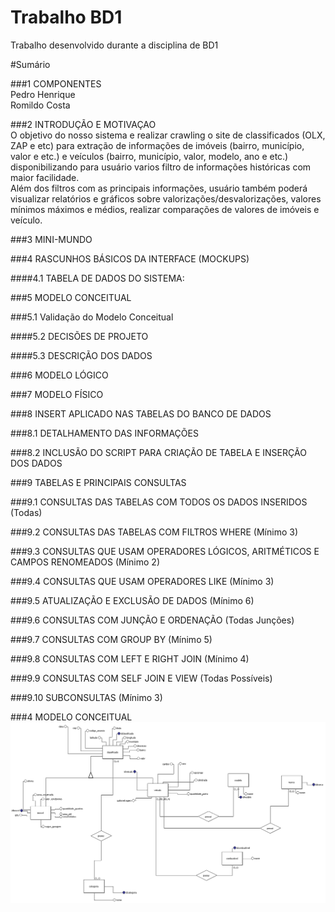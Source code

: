 # Trabalho BD1
Trabalho desenvolvido durante a disciplina de BD1


#Sumário

###1	COMPONENTES<br>
Pedro Henrique<br>
Romildo Costa<br>


###2	INTRODUÇÃO E MOTIVAÇAO<br>
O objetivo do nosso sistema e realizar crawling o site de classificados (OLX, ZAP e etc) para extração de informações de imóveis (bairro, município, valor e etc.) e veículos (bairro, município, valor, modelo, ano e etc.) disponibilizando para usuário varios filtro de informações históricas com maior facilidade.<br>
Além dos filtros com as principais informações, usuário também poderá visualizar relatórios e gráficos sobre valorizações/desvalorizações, valores mínimos máximos e médios, realizar comparações de valores de imóveis e veículo. 

###3	MINI-MUNDO<br>

###4 RASCUNHOS BÁSICOS DA INTERFACE (MOCKUPS)<br>

####4.1 TABELA DE DADOS DO SISTEMA:<br>

###5 MODELO CONCEITUAL<br>

###5.1 Validação do Modelo Conceitual<br>

####5.2 DECISÕES DE PROJETO<br>

####5.3 DESCRIÇÃO DOS DADOS<br>

###6 MODELO LÓGICO<br>

###7 MODELO FÍSICO<br>

###8 INSERT APLICADO NAS TABELAS DO BANCO DE DADOS<br>

###8.1 DETALHAMENTO DAS INFORMAÇÕES<br>

###8.2 INCLUSÃO DO SCRIPT PARA CRIAÇÃO DE TABELA E INSERÇÃO DOS DADOS<br>

###9 TABELAS E PRINCIPAIS CONSULTAS<br>

###9.1 CONSULTAS DAS TABELAS COM TODOS OS DADOS INSERIDOS (Todas)<br>

###9.2 CONSULTAS DAS TABELAS COM FILTROS WHERE (Mínimo 3)<br>

###9.3 CONSULTAS QUE USAM OPERADORES LÓGICOS, ARITMÉTICOS E CAMPOS RENOMEADOS (Mínimo 2)<br>

###9.4 CONSULTAS QUE USAM OPERADORES LIKE (Mínimo 3)<br>

###9.5 ATUALIZAÇÃO E EXCLUSÃO DE DADOS (Mínimo 6)<br>

###9.6 CONSULTAS COM JUNÇÃO E ORDENAÇÃO (Todas Junções)<br>

###9.7 CONSULTAS COM GROUP BY (Mínimo 5)<br>

###9.8 CONSULTAS COM LEFT E RIGHT JOIN (Mínimo 4)<br>

###9.9 CONSULTAS COM SELF JOIN E VIEW (Todas Possíveis)<br>

###9.10 SUBCONSULTAS (Mínimo 3)<br>


###4 MODELO CONCEITUAL
![Alt text](https://github.com/pedrohcosta/TrabalhoBD1/blob/master/ModeloConteitual.jpg "Title")
